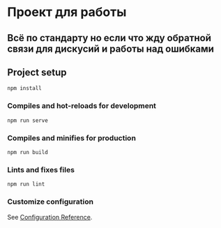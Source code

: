 # Проект для работы

## Всё по стандарту но если что жду обратной связи для дискусий и работы над ошибками

## Project setup
```
npm install
```

### Compiles and hot-reloads for development
```
npm run serve
```

### Compiles and minifies for production
```
npm run build
```

### Lints and fixes files
```
npm run lint
```

### Customize configuration
See [Configuration Reference](https://cli.vuejs.org/config/).
